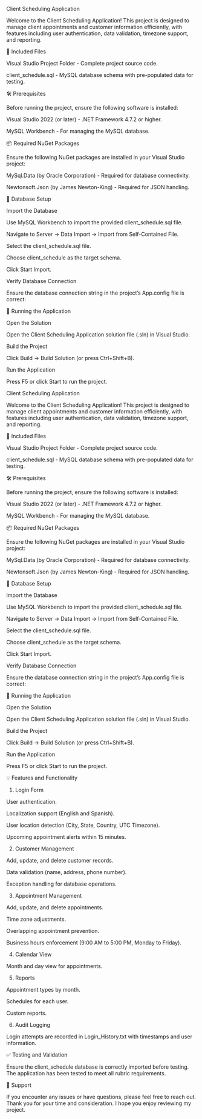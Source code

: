 Client Scheduling Application

Welcome to the Client Scheduling Application! This project is designed to manage client appointments and customer information efficiently, with features including user authentication, data validation, timezone support, and reporting.

📁 Included Files

Visual Studio Project Folder - Complete project source code.

client_schedule.sql - MySQL database schema with pre-populated data for testing.

🛠️ Prerequisites

Before running the project, ensure the following software is installed:

Visual Studio 2022 (or later) - .NET Framework 4.7.2 or higher.

MySQL Workbench - For managing the MySQL database.

📦 Required NuGet Packages

Ensure the following NuGet packages are installed in your Visual Studio project:

MySql.Data (by Oracle Corporation) - Required for database connectivity.

Newtonsoft.Json (by James Newton-King) - Required for JSON handling.

📂 Database Setup

Import the Database

Use MySQL Workbench to import the provided client_schedule.sql file.

Navigate to Server → Data Import → Import from Self-Contained File.

Select the client_schedule.sql file.

Choose client_schedule as the target schema.

Click Start Import.

Verify Database Connection

Ensure the database connection string in the project’s App.config file is correct:

<connectionStrings>
    <add name="client_schedule"
         connectionString="Server=localhost;Port=3306;Database=client_schedule;User ID=your_username;Password=your_password;SslMode=None;"
         providerName="MySql.Data.MySqlClient" />
</connectionStrings>

🚀 Running the Application

Open the Solution

Open the Client Scheduling Application solution file (.sln) in Visual Studio.

Build the Project

Click Build → Build Solution (or press Ctrl+Shift+B).

Run the Application

Press F5 or click Start to run the project.

Client Scheduling Application

Welcome to the Client Scheduling Application! This project is designed to manage client appointments and customer information efficiently, with features including user authentication, data validation, timezone support, and reporting.

📁 Included Files

Visual Studio Project Folder - Complete project source code.

client_schedule.sql - MySQL database schema with pre-populated data for testing.

🛠️ Prerequisites

Before running the project, ensure the following software is installed:

Visual Studio 2022 (or later) - .NET Framework 4.7.2 or higher.

MySQL Workbench - For managing the MySQL database.

📦 Required NuGet Packages

Ensure the following NuGet packages are installed in your Visual Studio project:

MySql.Data (by Oracle Corporation) - Required for database connectivity.

Newtonsoft.Json (by James Newton-King) - Required for JSON handling.

📂 Database Setup

Import the Database

Use MySQL Workbench to import the provided client_schedule.sql file.

Navigate to Server → Data Import → Import from Self-Contained File.

Select the client_schedule.sql file.

Choose client_schedule as the target schema.

Click Start Import.

Verify Database Connection

Ensure the database connection string in the project’s App.config file is correct:

<connectionStrings>
    <add name="client_schedule"
         connectionString="Server=localhost;Port=3306;Database=client_schedule;User ID=your_username;Password=your_password;SslMode=None;"
         providerName="MySql.Data.MySqlClient" />
</connectionStrings>

🚀 Running the Application

Open the Solution

Open the Client Scheduling Application solution file (.sln) in Visual Studio.

Build the Project

Click Build → Build Solution (or press Ctrl+Shift+B).

Run the Application

Press F5 or click Start to run the project.

💡 Features and Functionality

1. Login Form

User authentication.

Localization support (English and Spanish).

User location detection (City, State, Country, UTC Timezone).

Upcoming appointment alerts within 15 minutes.

2. Customer Management

Add, update, and delete customer records.

Data validation (name, address, phone number).

Exception handling for database operations.

3. Appointment Management

Add, update, and delete appointments.

Time zone adjustments.

Overlapping appointment prevention.

Business hours enforcement (9:00 AM to 5:00 PM, Monday to Friday).

4. Calendar View

Month and day view for appointments.

5. Reports

Appointment types by month.

Schedules for each user.

Custom reports.

6. Audit Logging

Login attempts are recorded in Login_History.txt with timestamps and user information.

✅ Testing and Validation

Ensure the client_schedule database is correctly imported before testing. The application has been tested to meet all rubric requirements.

🤝 Support

If you encounter any issues or have questions, please feel free to reach out. Thank you for your time and consideration. I hope you enjoy reviewing my project.



